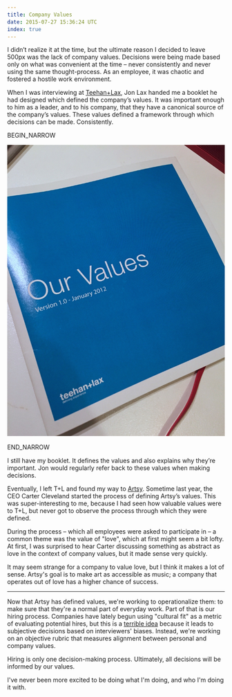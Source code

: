 ```yaml
---
title: Company Values
date: 2015-07-27 15:36:24 UTC
index: true
---
```


I didn’t realize it at the time, but the ultimate reason I decided to leave 500px was the lack of company values. Decisions were being made based only on what was convenient at the time – never consistently and never using the same thought-process. As an employee, it was chaotic and fostered a hostile work environment.

When I was interviewing at [Teehan+Lax](http://teehanlax.com), Jon Lax handed me a booklet he had designed which defined the company’s values. It was important enough to him as a leader, and to his company, that they have a canonical source of the company’s values. These values defined a framework through which decisions can be made. Consistently.

<!-- more -->

BEGIN_NARROW

![T+L Values Booklet](/img/blog/company-values/tl.jpg)

END_NARROW

I still have my booklet. It defines the values and also explains why they’re important. Jon would regularly refer back to these values when making decisions. 

Eventually, I left T+L and found my way to [Artsy](https://www.artsy.net). Sometime last year, the CEO Carter Cleveland started the process of defining Artsy’s values. This was super-interesting to me, because I had seen how valuable values were to T+L, but never got to observe the process through which they were defined. 

During the process – which all employees were asked to participate in – a common theme was the value of "love", which at first might seem a bit lofty. At first, I was surprised to hear Carter discussing something as abstract as love in the context of company values, but it made sense very quickly.

It may seem strange for a company to value love, but I think it makes a lot of sense. Artsy's goal is to make art as accessible as music; a company that operates out of love has a higher chance of success. 

----------------

Now that Artsy has defined values, we're working to operationalize them: to make sure that they're a normal part of everyday work. Part of that is our hiring process. Companies have lately begun using "cultural fit" as a metric of evaluating potential hires, but this is a [terrible idea](http://mobile.nytimes.com/2015/05/31/opinion/sunday/guess-who-doesnt-fit-in-at-work.html) because it leads to subjective decisions based on interviewers' biases. Instead, we're working on an objective rubric that measures alignment between personal and company values. 

Hiring is only one decision-making process. Ultimately, all decisions will be informed by our values. 

I've never been more excited to be doing what I'm doing, and who I'm doing it with. 
